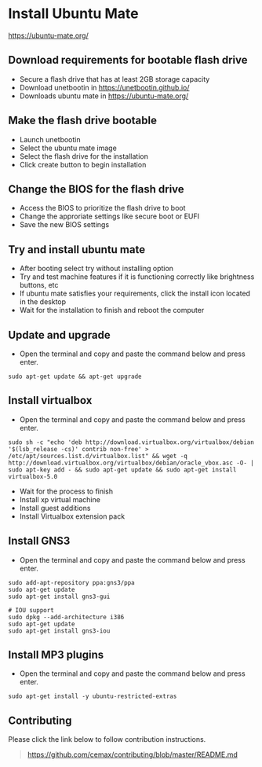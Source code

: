 # Install Ubuntu Mate
https://ubuntu-mate.org/

## Download requirements for bootable flash drive
- Secure a flash drive that has at least 2GB storage capacity
- Download unetbootin in https://unetbootin.github.io/
- Downloads ubuntu mate in https://ubuntu-mate.org/

## Make the flash drive bootable
- Launch unetbootin
- Select the ubuntu mate image
- Select the flash drive for the installation
- Click create button to begin installation

## Change the BIOS for the flash drive
- Access the BIOS to prioritize the flash drive to boot
- Change the approriate settings like secure boot or EUFI
- Save the new BIOS settings

## Try and install ubuntu mate
- After booting select try without installing option
- Try and test machine features if it is functioning correctly like brightness buttons, etc
- If ubuntu mate satisfies your requirements, click the install icon located in the desktop
- Wait for the installation to finish and reboot the computer

## Update and upgrade
- Open the terminal and copy and paste the command below and press enter.
```
sudo apt-get update && apt-get upgrade
```

## Install virtualbox
- Open the terminal and copy and paste the command below and press enter.
```
sudo sh -c "echo 'deb http://download.virtualbox.org/virtualbox/debian '$(lsb_release -cs)' contrib non-free' > /etc/apt/sources.list.d/virtualbox.list" && wget -q http://download.virtualbox.org/virtualbox/debian/oracle_vbox.asc -O- | sudo apt-key add - && sudo apt-get update && sudo apt-get install virtualbox-5.0
```

- Wait for the process to finish
- Install xp virtual machine
- Install guest additions
- Install Virtualbox extension pack

## Install GNS3
- Open the terminal and copy and paste the command below and press enter.
```
sudo add-apt-repository ppa:gns3/ppa
sudo apt-get update
sudo apt-get install gns3-gui

# IOU support
sudo dpkg --add-architecture i386
sudo apt-get update
sudo apt-get install gns3-iou
```

## Install MP3 plugins
- Open the terminal and copy and paste the command below and press enter.
```
sudo apt-get install -y ubuntu-restricted-extras
```

## Contributing
Please click the link below to follow contribution instructions.
> https://github.com/cemax/contributing/blob/master/README.md

